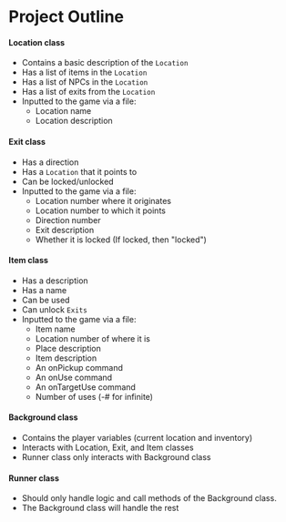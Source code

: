 # Project Outline

#### Location class
  - Contains a basic description of the `Location`
  - Has a list of items in the `Location`
  - Has a list of NPCs in the `Location`
  - Has a list of exits from the `Location`
  - Inputted to the game via a file:
    * Location name
    * Location description

#### Exit class
  - Has a direction
  - Has a `Location` that it points to
  - Can be locked/unlocked
  - Inputted to the game via a file:
    * Location number where it originates
    * Location number to which it points
    * Direction number
    * Exit description
    * Whether it is locked (If locked, then "locked")

#### Item class
  - Has a description
  - Has a name
  - Can be used
  - Can unlock `Exits`
  - Inputted to the game via a file:
    * Item name
    * Location number of where it is
    * Place description
    * Item description
    * An onPickup command
    * An onUse command
    * An onTargetUse command
    * Number of uses (-# for infinite)

#### Background class
  - Contains the player variables (current location and inventory)
  - Interacts with Location, Exit, and Item classes
  - Runner class only interacts with Background class

#### Runner class
  - Should only handle logic and call methods of the Background class.
  - The Background class will handle the rest
